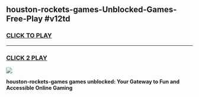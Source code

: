 
## houston-rockets-games-Unblocked-Games-Free-Play #v12td
<h3>
<a href="https://us.freeplayer.one?title=houston-rockets-games&ref=9M">CLICK TO PLAY</a></h3>
<hr>

<h3>
<a href="https://us.freeplayer.one?title=houston-rockets-games&ref=9M">CLICK 2 PLAY</a>
  
</h3>

<a href="https://us.freeplayer.one?title=houston-rockets-games&ref=9M"><img src="https://clearcache.store/games.png"></a>


**houston-rockets-games games unblocked: Your Gateway to Fun and Accessible Online Gaming**
